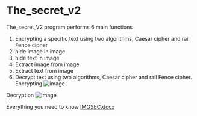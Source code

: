 # The_secret_v2
The_secret_V2 program performs 6 main functions
1.	Encrypting a specific text using two algorithms, Caesar cipher and rail Fence cipher
2.	hide image in image
3.	hide text in image
4.	Extract image from image
5.	Extract text from image
6.	Decrypt  text using two algorithms, Caesar cipher and rail Fence cipher.
Encrypting
![image](https://user-images.githubusercontent.com/69063844/209179447-3afe6988-c05e-4608-b134-aada23c4a565.png)

Decryption
![image](https://user-images.githubusercontent.com/69063844/209179836-492d6483-1c4d-41f8-b1d9-746552ccd8e8.png)


Everything you need to know [IMGSEC.docx](https://github.com/mody-morkos/The_secret_v2/files/10288480/IMGSEC.docx)
